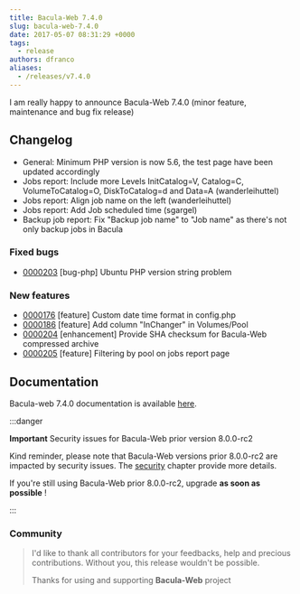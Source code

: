 ```yaml
---
title: Bacula-Web 7.4.0
slug: bacula-web-7.4.0
date: 2017-05-07 08:31:29 +0000
tags:
  - release
authors: dfranco
aliases:
  - /releases/v7.4.0
---
```


I am really happy to announce Bacula-Web 7.4.0 (minor feature, maintenance and bug fix release)

<!-- truncate -->

## Changelog

- General: Minimum PHP version is now 5.6, the test page have been updated accordingly
- Jobs report: Include more Levels InitCatalog=V, Catalog=C, VolumeToCatalog=O, DiskToCatalog=d and Data=A (wanderleihuttel)
- Jobs report: Align job name on the left (wanderleihuttel)
- Jobs report: Add Job scheduled time (sgargel)
- Backup job report: Fix "Backup job name" to "Job name" as there's not only backup jobs in Bacula

### Fixed bugs

- [0000203](http://bugs.bacula-web.org/view.php?id=203) [bug-php] Ubuntu PHP version string problem

### New features

- [0000176](http://bugs.bacula-web.org/view.php?id=176) [feature] Custom date time format in config.php
- [0000186](http://bugs.bacula-web.org/view.php?id=186) [feature] Add column "InChanger" in Volumes/Pool
- [0000204](http://bugs.bacula-web.org/view.php?id=204) [enhancement] Provide SHA checksum for Bacula-Web compressed archive
- [0000205](http://bugs.bacula-web.org/view.php?id=205) [feature] Filtering by pool on jobs report page

## Documentation

Bacula-web 7.4.0 documentation is available [here](http://docs.bacula-web.org/en/v7.4.0/).

:::danger

**Important** Security issues for Bacula-Web prior version 8.0.0-rc2

Kind reminder, please note that Bacula-Web versions prior 8.0.0-rc2 are impacted by security issues.
The [security](https://docs.bacula-web.org/en/latest/01_about/security.html) chapter provide more details.

If you're still using Bacula-Web prior 8.0.0-rc2, upgrade **as soon as possible** !

:::

### Community

> I'd like to thank all contributors for your feedbacks, help and precious contributions.
> Without you, this release wouldn't be possible.
>
> Thanks for using and supporting **Bacula-Web** project
